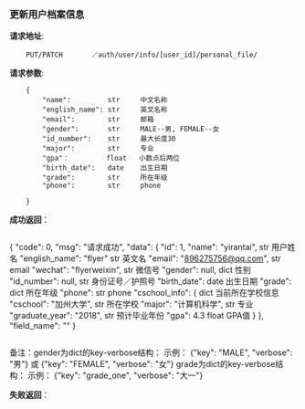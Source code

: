 ### 更新用户档案信息

**请求地址**:
```
    PUT/PATCH       ／auth/user/info/[user_id]/personal_file/
```

**请求参数**:
```
    {
        "name":         str     中文名称
        "english_name": str     英文名称
        "email":        str     邮箱
        "gender":       str     MALE--男, FEMALE--女
        "id_number":    str     最大长度30
        "major":        str     专业
        "gpa"：         float   小数点后两位
        "birth_date":   date    出生日期
        "grade":        str     所在年级
        "phone":        str     phone

    }
```

**成功返回**：
```
```
{
    "code": 0,
    "msg": "请求成功",
    "data": {
        "id": 1,
        "name": "yirantai",                     str   用户姓名
        "english_name": "flyer"                 str   英文名
        "email": "896275756@qq.com",            str   email
        "wechat": "flyerweixin",                str   微信号
        "gender": null,                         dict   性别
        "id_number": null,                      str    身份证号／护照号
        "birth_date":                           date    出生日期
        "grade":                                dict     所在年级
        "phone":                                str     phone
        "cschool_info": {                       dict    当前所在学校信息
            "cschool": "加州大学",               str   所在学校
            "major": "计算机科学",               str    专业
            "graduate_year": "2018",            str    预计毕业年份
            "gpa": 4.3                          float    GPA值
        }
    },
    "field_name": ""
}
```

```
备注：gender为dict的key-verbose结构：
     示例： {"key": "MALE", "verbose": "男"} 或 {"key": "FEMALE", "verbose": "女"}
     grade为dict的key-verbose结构：
     示例： {"key": "grade_one", "verbose": "大一"}

**失败返回**：
```

```